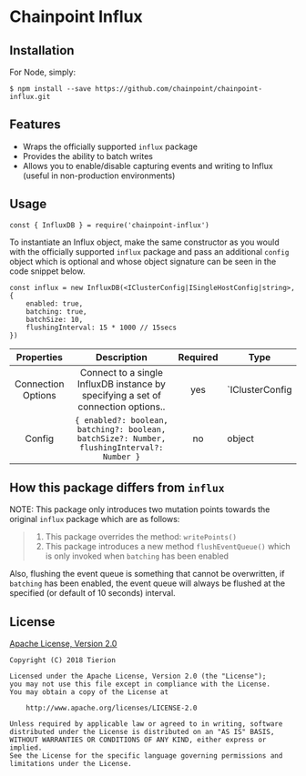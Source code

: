 # Chainpoint Influx

## Installation

For Node, simply:

    $ npm install --save https://github.com/chainpoint/chainpoint-influx.git

## Features

 * Wraps the officially supported `influx` package
 * Provides the ability to batch writes
 * Allows you to enable/disable capturing events and writing to Influx (useful in non-production environments)

## Usage

```
const { InfluxDB } = require('chainpoint-influx')
```

To instantiate an Influx object, make the same constructor as you would with the officially supported `influx` package and pass an additional `config` object which is optional and whose object signature can be seen in the code snippet below.

```
const influx = new InfluxDB(<IClusterConfig|ISingleHostConfig|string>, {
    enabled: true,
    batching: true,
    batchSize: 10,
    flushingInterval: 15 * 1000 // 15secs
})
```

|   Properties   |                                                                                                           Description                                                                                                          | Required | Type   |
|:--------------:|:------------------------------------------------------------------------------------------------------------------------------------------------------------------------------------------------------------------------------:|:--------:|--------|
|      Connection Options     |                                                   Connect to a single InfluxDB instance by specifying a set of connection options..                                                  |    yes   | `IClusterConfig|ISingleHostConfig|string` |
| Config     | `{ enabled?: boolean, batching?: boolean, batchSize?: Number, flushingInterval?: Number }`                                                                                         | no       | object    |



## How this package differs from `influx`

NOTE: This package only introduces two mutation points towards the original `influx` package which are as follows:
> 1. This package overrides the method: `writePoints()`
> 2. This package introduces a new method `flushEventQueue()` which is only invoked when `batching` has been enabled

Also, flushing the event queue is something that cannot be overwritten, if `batching` has been enabled, the event queue will always be flushed at the specified (or default of 10 seconds) interval.


## License

[Apache License, Version 2.0](https://opensource.org/licenses/Apache-2.0)

```text
Copyright (C) 2018 Tierion

Licensed under the Apache License, Version 2.0 (the "License");
you may not use this file except in compliance with the License.
You may obtain a copy of the License at

    http://www.apache.org/licenses/LICENSE-2.0

Unless required by applicable law or agreed to in writing, software
distributed under the License is distributed on an "AS IS" BASIS,
WITHOUT WARRANTIES OR CONDITIONS OF ANY KIND, either express or implied.
See the License for the specific language governing permissions and
limitations under the License.
```
